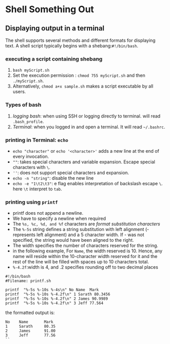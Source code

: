 # Shell Something Out
## Displaying output in a terminal
The shell supports several methods and different formats for displaying text. A shell script typically begins with a shebang:`#!/bin/bash`.
### executing a script containing shebang
1. `bash myScript.sh`
2. Set the execution permission : `chmod 755 myScript.sh` and then `./myScript.sh`.
3. Alternatively, `chmod a+x sample.sh` makes a script executable by all users.
### Types of bash
1. *logging bash*: when using SSH or logging directly to terminal. will read `.bash_profile`.
2. *Terminal*: when you logged in and open a terminal. It will read `~/.bashrc`.
### printing in Terminal: `echo`
- `echo "character"` or `echo '<character>'` adds a new line at the end of every invocation.
- `""`: takes special characters and variable expansion. Escape special characters with `\`.
- `''`: does not support special characters and expansion.
- `echo -n "string"`: disable the new line
- `echo -e "1\t2\t3"`: e flag  enables interpretation of backslash escape `\`. here `\t` interpret to `tab`.
### printing using `printf`
- printf does not append a newline.
- We have to specify a newline when required
- The `%s, %c, %d, and %f` characters are *format substitution characters*
- The `%-5s` string defines a string substitution with left alignment (- represents left alignment) and a 5 character width. If - was not specified, the string would have been aligned to the right.
- The width specifies the number of characters reserved for the string.
- in the following example, For `Name`, the width reserved is 10. Hence, any name will reside within the 10-character width reserved for it and the rest of the line will be filled with spaces up to 10 characters total.
- `%-4.2f`:width is 4, and .2 specifies rounding off to two decimal places

```
#!/bin/bash
#Filename: printf.sh

printf  "%-5s %-10s %-4s\n" No Name  Mark
printf  "%-5s %-10s %-4.2f\n" 1 Sarath 80.3456
printf  "%-5s %-10s %-4.2f\n" 2 James 90.9989
printf  "%-5s %-10s %-4.2f\n" 3 Jeff 77.564
```
the formatted output is:

```
No    Name       Mark
1     Sarath     80.35
2     James      91.00
3     Jeff       77.56
``
